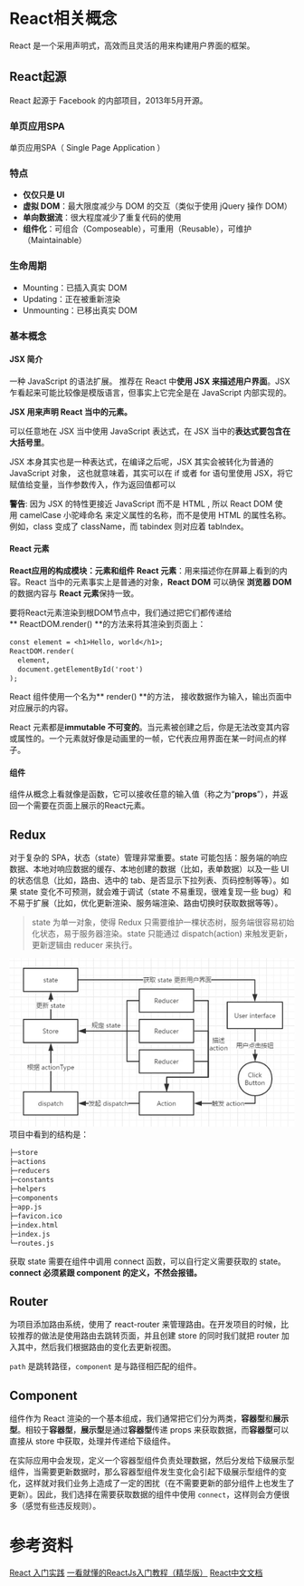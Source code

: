 # React相关概念
React 是一个采用声明式，高效而且灵活的用来构建用户界面的框架。

## React起源
React 起源于 Facebook 的内部项目，2013年5月开源。

### 单页应用SPA
单页应用SPA（ Single Page Application ）

### 特点
>
 + **仅仅只是 UI**
 + **虚拟 DOM**：最大限度减少与 DOM 的交互（类似于使用 jQuery 操作 DOM）
 + **单向数据流**：很大程度减少了重复代码的使用
 + **组件化**：可组合（Composeable），可重用（Reusable），可维护（Maintainable）
 
### 生命周期
> 
 + Mounting：已插入真实 DOM
 + Updating：正在被重新渲染
 + Unmounting：已移出真实 DOM

### 基本概念

#### JSX 简介
一种 JavaScript 的语法扩展。 推荐在 React 中**使用 JSX 来描述用户界面**。JSX 乍看起来可能比较像是模版语言，但事实上它完全是在 JavaScript 内部实现的。

**JSX 用来声明 React 当中的元素。**

可以任意地在 JSX 当中使用 JavaScript 表达式，在 JSX 当中的**表达式要包含在大括号里**。

JSX 本身其实也是一种表达式，在编译之后呢，JSX 其实会被转化为普通的 JavaScript 对象，
这也就意味着，其实可以在 if 或者 for 语句里使用 JSX，将它赋值给变量，当作参数传入，作为返回值都可以

>
**警告**:
因为 JSX 的特性更接近 JavaScript 而不是 HTML , 所以 React DOM 使用 camelCase 小驼峰命名 来定义属性的名称，而不是使用 HTML 的属性名称。
例如，class 变成了 className，而 tabindex 则对应着 tabIndex。

#### React 元素

**React应用的构成模块：元素和组件**
**React 元素**：用来描述你在屏幕上看到的内容。React 当中的元素事实上是普通的对象，**React DOM** 可以确保 **浏览器 DOM** 的数据内容与 **React 元素**保持一致。

要将React元素渲染到根DOM节点中，我们通过把它们都传递给** ReactDOM.render() **的方法来将其渲染到页面上：
```
const element = <h1>Hello, world</h1>;
ReactDOM.render(
  element,
  document.getElementById('root')
);
```

React 组件使用一个名为** render() **的方法， 接收数据作为输入，输出页面中对应展示的内容。 

React 元素都是**immutable 不可变的**。当元素被创建之后，你是无法改变其内容或属性的。一个元素就好像是动画里的一帧，它代表应用界面在某一时间点的样子。

#### 组件

组件从概念上看就像是函数，它可以接收任意的输入值（称之为“**props**”），并返回一个需要在页面上展示的React元素。





## Redux

对于复杂的 SPA，状态（state）管理非常重要。state 可能包括：服务端的响应数据、本地对响应数据的缓存、本地创建的数据（比如，表单数据）以及一些 UI 的状态信息（比如，路由、选中的 tab、是否显示下拉列表、页码控制等等）。如果 state 变化不可预测，就会难于调试（state 不易重现，很难复现一些 bug）和不易于扩展（比如，优化更新渲染、服务端渲染、路由切换时获取数据等等）。

> state 为单一对象，使得 Redux 只需要维护一棵状态树，服务端很容易初始化状态，易于服务器渲染。state 只能通过 dispatch(action) 来触发更新，更新逻辑由 reducer 来执行。

![](media/15234360907740.jpg)
项目中看到的结构是：
```
├─store
├─actions
├─reducers
├─constants
├─helpers
├─components
├─app.js
├─favicon.ico
├─index.html
├─index.js
└─routes.js
```
获取 state 需要在组件中调用 connect 函数，可以自行定义需要获取的 state。
**connect 必须紧跟 component 的定义，不然会报错。**

## Router

为项目添加路由系统，使用了 react-router 来管理路由。在开发项目的时候，比较推荐的做法是使用路由去跳转页面，并且创建 store 的同时我们就把 router 加入其中，然后我们根据路由的变化去更新视图。

`path` 是跳转路径，`component` 是与路径相匹配的组件。

## Component

组件作为 React 渲染的一个基本组成，我们通常把它们分为两类，**容器型**和**展示型**。相较于**容器型**，**展示型**是通过**容器型**传递 props 来获取数据，而**容器型**可以直接从 store 中获取，处理并传递给下级组件。

在实际应用中会发现，定义一个容器型组件负责处理数据，然后分发给下级展示型组件，当需要更新数据时，那么容器型组件发生变化会引起下级展示型组件的变化，这样就对我们业务上造成了一定的困扰（在不需要更新的部分组件上也发生了更新）。因此，我们选择在需要获取数据的组件中使用 `connect`，这样则会方便很多（感觉有些违反规则）。



# 参考资料
[React 入门实践](https://segmentfault.com/a/1190000004570818)
[一看就懂的ReactJs入门教程（精华版）](http://www.cocoachina.com/webapp/20150721/12692.html)
[React中文文档](https://doc.react-china.org/)


